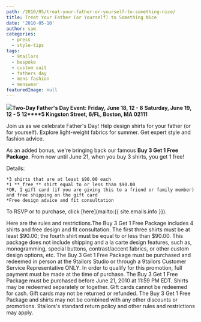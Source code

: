 ```yaml
---
path: /2010/05/treat-your-father-or-yourself-to-something-nice/
title: Treat Your Father (or Yourself) to Something Nice
date: '2010-05-10'
author: sam
categories:
  - press
  - style-tips
tags:
  - 9tailors
  - bespoke
  - custom suit
  - fathers day
  - mens fashion
  - menswear
featuredImage: null
---
```

[![](http://4.bp.blogspot.com/_RlJ3L7W6dBw/S-lv-jTSiYI/AAAAAAAAIWI/ZUd5rtQVKCM/s400/fathersday_9tailors_20100507.jpg)](http://4.bp.blogspot.com/_RlJ3L7W6dBw/S-lv-jTSiYI/AAAAAAAAIWI/ZUd5rtQVKCM/s1600/fathersday_9tailors_20100507.jpg)**Two-Day Father's Day Event:** 
**Friday, June 18, 12 - 8**
**Saturday, June 19, 12 - 5**
**12****5 Kingston Street, 6/FL, Boston, MA 02111**

Join us as we celebrate Father's Day! Help design shirts for your father (or for yourself). Explore light-weight fabrics for summer. Get expert style and fashion advice.

As an added bonus, we're bringing back our famous **Buy 3 Get 1 Free Package**. From now until June 21, when you buy 3 shirts, you get 1 free!

Details:

	*3 shirts that are at least $90.00 each
	*1 **_free_** shirt equal to or less than $90.00
	*OR, 1 gift card (if you are giving this to a friend or family member) and free shipping on the gift card
	*Free design advice and fit consultation

To RSVP or to purchase, click [here](mailto:{{ site.emails.info }}).

Here are the rules and restrictions.The Buy 3 Get 1 Free Package includes 4 shirts and free design and fit consultation. The first three shirts must be at least $90.00; the fourth shirt must be equal to or less than $90.00. This package does not include shipping and a la carte design features, such as, monogramming, special buttons, contrast/accent fabrics, or other custom design options, etc. The Buy 3 Get 1 Free Package must be purchased and redeemed in person at the 9tailors Studio or through a 9tailors Customer Service Representative ONLY. In order to qualify for this promotion, full payment must be made at the time of purchase. The Buy 3 Get 1 Free Package must be purchased before June 21, 2010 at 11:59 PM EDT. Shirts may be redeemed separately or together. Gift cards cannot be redeemed for cash. Gift cards may not be returned or refunded. The Buy 3 Get 1 Free Package and shirts may not be combined with any other discounts or promotions. 9tailors's standard return policy and other rules and restrictions may apply.